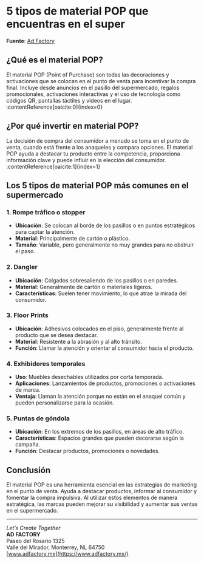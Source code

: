 # 5 tipos de material POP que encuentras en el super

**Fuente**: [Ad Factory](https://www.adfactory.mx/articulos-de-marketing-y-publicidad/5-tipos-de-material-pop-que-encuentras-en-el-super/)

## ¿Qué es el material POP?

El material POP (Point of Purchase) son todas las decoraciones y activaciones que se colocan en el punto de venta para incentivar la compra final. Incluye desde anuncios en el pasillo del supermercado, regalos promocionales, activaciones interactivas y el uso de tecnología como códigos QR, pantallas táctiles y videos en el lugar. :contentReference[oaicite:0]{index=0}

## ¿Por qué invertir en material POP?

La decisión de compra del consumidor a menudo se toma en el punto de venta, cuando está frente a los anaqueles y compara opciones. El material POP ayuda a destacar tu producto entre la competencia, proporciona información clave y puede influir en la elección del consumidor. :contentReference[oaicite:1]{index=1}

## Los 5 tipos de material POP más comunes en el supermercado

### 1. Rompe tráfico o stopper

- **Ubicación**: Se colocan al borde de los pasillos o en puntos estratégicos para captar la atención.
- **Material**: Principalmente de cartón o plástico.
- **Tamaño**: Variable, pero generalmente no muy grandes para no obstruir el paso.

### 2. Dangler

- **Ubicación**: Colgados sobresaliendo de los pasillos o en paredes.
- **Material**: Generalmente de cartón o materiales ligeros.
- **Características**: Suelen tener movimiento, lo que atrae la mirada del consumidor.

### 3. Floor Prints

- **Ubicación**: Adhesivos colocados en el piso, generalmente frente al producto que se desea destacar.
- **Material**: Resistente a la abrasión y al alto tránsito.
- **Función**: Llamar la atención y orientar al consumidor hacia el producto.

### 4. Exhibidores temporales

- **Uso**: Muebles desechables utilizados por corta temporada.
- **Aplicaciones**: Lanzamientos de productos, promociones o activaciones de marca.
- **Ventaja**: Llaman la atención porque no están en el anaquel común y pueden personalizarse para la ocasión.

### 5. Puntas de góndola

- **Ubicación**: En los extremos de los pasillos, en áreas de alto tráfico.
- **Características**: Espacios grandes que pueden decorarse según la campaña.
- **Función**: Destacar productos, promociones o novedades.

## Conclusión

El material POP es una herramienta esencial en las estrategias de marketing en el punto de venta. Ayuda a destacar productos, informar al consumidor y fomentar la compra impulsiva. Al utilizar estos elementos de manera estratégica, las marcas pueden mejorar su visibilidad y aumentar sus ventas en el supermercado.

---

*Let’s Create Together*  
**AD FACTORY**  
Paseo del Rosario 1325  
Valle del Mirador, Monterrey, NL 64750  
[www.adfactory.mx](https://www.adfactory.mx/)

